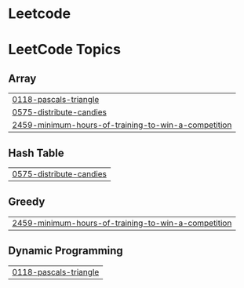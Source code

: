# Leetcode
<!---LeetCode Topics Start-->
# LeetCode Topics
## Array
|  |
| ------- |
| [0118-pascals-triangle](https://github.com/mathiyazhagansenthil/Leetcode/tree/master/0118-pascals-triangle) |
| [0575-distribute-candies](https://github.com/mathiyazhagansenthil/Leetcode/tree/master/0575-distribute-candies) |
| [2459-minimum-hours-of-training-to-win-a-competition](https://github.com/mathiyazhagansenthil/Leetcode/tree/master/2459-minimum-hours-of-training-to-win-a-competition) |
## Hash Table
|  |
| ------- |
| [0575-distribute-candies](https://github.com/mathiyazhagansenthil/Leetcode/tree/master/0575-distribute-candies) |
## Greedy
|  |
| ------- |
| [2459-minimum-hours-of-training-to-win-a-competition](https://github.com/mathiyazhagansenthil/Leetcode/tree/master/2459-minimum-hours-of-training-to-win-a-competition) |
## Dynamic Programming
|  |
| ------- |
| [0118-pascals-triangle](https://github.com/mathiyazhagansenthil/Leetcode/tree/master/0118-pascals-triangle) |
<!---LeetCode Topics End-->